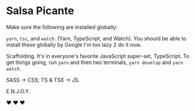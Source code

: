 # Salsa Picante

Make sure the following are installed globally:

`yarn`, `tsc`, and `watch`. (Yarn, TypeScript, and Watch). You should be able to install these globally by Google I'm too lazy 2 do it now.

Scaffolding. It's in everyone's favorite JavaScript super-set, TypeScript. To get things going, run `yarn` and then two terminals, `yarn develop` and `yarn watch`.

SASS -> CSS; TS & TSX -> JS.

E.N.J.O.Y.

:heart: :heart: :heart: 
